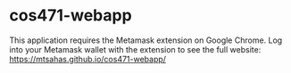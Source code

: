 # cos471-webapp

This application requires the Metamask extension on Google Chrome. Log into your Metamask wallet with the extension to see the full website: https://mtsahas.github.io/cos471-webapp/
